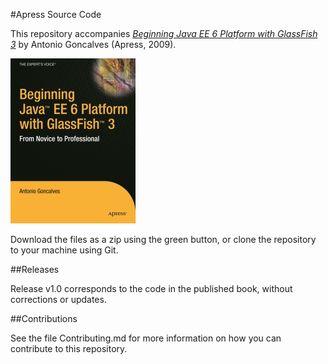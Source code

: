 #Apress Source Code

This repository accompanies [*Beginning Java EE 6 Platform with GlassFish 3*](http://www.apress.com/9781430219545) by Antonio Goncalves (Apress, 2009).

![Cover image](9781430219545.jpg)

Download the files as a zip using the green button, or clone the repository to your machine using Git.

##Releases

Release v1.0 corresponds to the code in the published book, without corrections or updates.

##Contributions

See the file Contributing.md for more information on how you can contribute to this repository.
